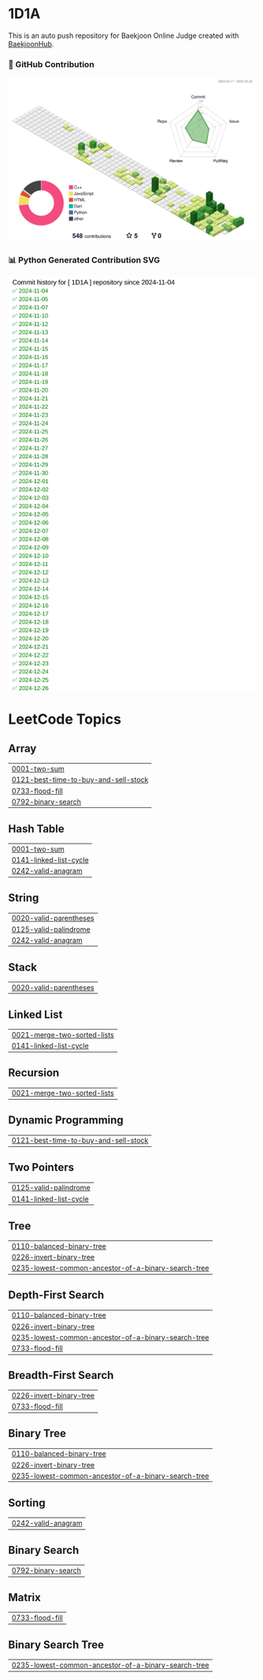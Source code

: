 # 1D1A
This is an auto push repository for Baekjoon Online Judge created with [BaekjoonHub](https://github.com/BaekjoonHub/BaekjoonHub).

### 🐍 GitHub Contribution

![github](./profile-3d-contrib/profile-green-animate.svg)


### 📊 Python Generated Contribution SVG

![GitHub Contribution](./dist/contribution.svg)

<!---LeetCode Topics Start-->
# LeetCode Topics
## Array
|  |
| ------- |
| [0001-two-sum](https://github.com/eunsoA/1D1A/tree/master/0001-two-sum) |
| [0121-best-time-to-buy-and-sell-stock](https://github.com/eunsoA/1D1A/tree/master/0121-best-time-to-buy-and-sell-stock) |
| [0733-flood-fill](https://github.com/eunsoA/1D1A/tree/master/0733-flood-fill) |
| [0792-binary-search](https://github.com/eunsoA/1D1A/tree/master/0792-binary-search) |
## Hash Table
|  |
| ------- |
| [0001-two-sum](https://github.com/eunsoA/1D1A/tree/master/0001-two-sum) |
| [0141-linked-list-cycle](https://github.com/eunsoA/1D1A/tree/master/0141-linked-list-cycle) |
| [0242-valid-anagram](https://github.com/eunsoA/1D1A/tree/master/0242-valid-anagram) |
## String
|  |
| ------- |
| [0020-valid-parentheses](https://github.com/eunsoA/1D1A/tree/master/0020-valid-parentheses) |
| [0125-valid-palindrome](https://github.com/eunsoA/1D1A/tree/master/0125-valid-palindrome) |
| [0242-valid-anagram](https://github.com/eunsoA/1D1A/tree/master/0242-valid-anagram) |
## Stack
|  |
| ------- |
| [0020-valid-parentheses](https://github.com/eunsoA/1D1A/tree/master/0020-valid-parentheses) |
## Linked List
|  |
| ------- |
| [0021-merge-two-sorted-lists](https://github.com/eunsoA/1D1A/tree/master/0021-merge-two-sorted-lists) |
| [0141-linked-list-cycle](https://github.com/eunsoA/1D1A/tree/master/0141-linked-list-cycle) |
## Recursion
|  |
| ------- |
| [0021-merge-two-sorted-lists](https://github.com/eunsoA/1D1A/tree/master/0021-merge-two-sorted-lists) |
## Dynamic Programming
|  |
| ------- |
| [0121-best-time-to-buy-and-sell-stock](https://github.com/eunsoA/1D1A/tree/master/0121-best-time-to-buy-and-sell-stock) |
## Two Pointers
|  |
| ------- |
| [0125-valid-palindrome](https://github.com/eunsoA/1D1A/tree/master/0125-valid-palindrome) |
| [0141-linked-list-cycle](https://github.com/eunsoA/1D1A/tree/master/0141-linked-list-cycle) |
## Tree
|  |
| ------- |
| [0110-balanced-binary-tree](https://github.com/eunsoA/1D1A/tree/master/0110-balanced-binary-tree) |
| [0226-invert-binary-tree](https://github.com/eunsoA/1D1A/tree/master/0226-invert-binary-tree) |
| [0235-lowest-common-ancestor-of-a-binary-search-tree](https://github.com/eunsoA/1D1A/tree/master/0235-lowest-common-ancestor-of-a-binary-search-tree) |
## Depth-First Search
|  |
| ------- |
| [0110-balanced-binary-tree](https://github.com/eunsoA/1D1A/tree/master/0110-balanced-binary-tree) |
| [0226-invert-binary-tree](https://github.com/eunsoA/1D1A/tree/master/0226-invert-binary-tree) |
| [0235-lowest-common-ancestor-of-a-binary-search-tree](https://github.com/eunsoA/1D1A/tree/master/0235-lowest-common-ancestor-of-a-binary-search-tree) |
| [0733-flood-fill](https://github.com/eunsoA/1D1A/tree/master/0733-flood-fill) |
## Breadth-First Search
|  |
| ------- |
| [0226-invert-binary-tree](https://github.com/eunsoA/1D1A/tree/master/0226-invert-binary-tree) |
| [0733-flood-fill](https://github.com/eunsoA/1D1A/tree/master/0733-flood-fill) |
## Binary Tree
|  |
| ------- |
| [0110-balanced-binary-tree](https://github.com/eunsoA/1D1A/tree/master/0110-balanced-binary-tree) |
| [0226-invert-binary-tree](https://github.com/eunsoA/1D1A/tree/master/0226-invert-binary-tree) |
| [0235-lowest-common-ancestor-of-a-binary-search-tree](https://github.com/eunsoA/1D1A/tree/master/0235-lowest-common-ancestor-of-a-binary-search-tree) |
## Sorting
|  |
| ------- |
| [0242-valid-anagram](https://github.com/eunsoA/1D1A/tree/master/0242-valid-anagram) |
## Binary Search
|  |
| ------- |
| [0792-binary-search](https://github.com/eunsoA/1D1A/tree/master/0792-binary-search) |
## Matrix
|  |
| ------- |
| [0733-flood-fill](https://github.com/eunsoA/1D1A/tree/master/0733-flood-fill) |
## Binary Search Tree
|  |
| ------- |
| [0235-lowest-common-ancestor-of-a-binary-search-tree](https://github.com/eunsoA/1D1A/tree/master/0235-lowest-common-ancestor-of-a-binary-search-tree) |
<!---LeetCode Topics End-->